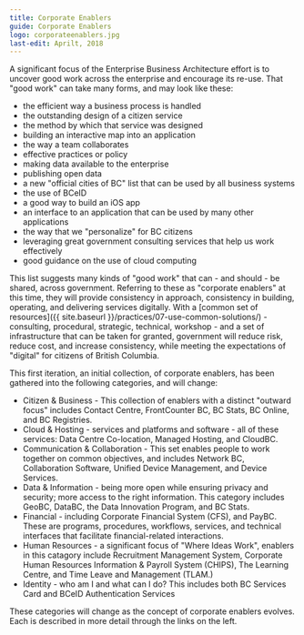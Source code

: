 ```yaml
---
title: Corporate Enablers
guide: Corporate Enablers
logo: corporateenablers.jpg
last-edit: Aprilt, 2018
---
```


A significant focus of the Enterprise Business Architecture effort is to uncover good work across the enterprise and encourage its re-use. That "good work" can take many forms, and may look like these:

* the efficient way a business process is handled
* the outstanding design of a citizen service
* the method by which that service was designed
* building an interactive map into an application
* the way a team collaborates
* effective practices or policy
* making data available to the enterprise
* publishing open data
* a new "official cities of BC" list that can be used by all business systems
* the use of BCeID
* a good way to build an iOS app
* an interface to an application that can be used by many other applications
* the way that we "personalize" for BC citizens
* leveraging great government consulting services that help us work effectively
* good guidance on the use of cloud computing

This list suggests many kinds of "good work" that can - and should - be shared, across government. Referring to these as "corporate enablers" at this time, they will provide consistency in approach, consistency in building, operating, and delivering services digitally. With a [common set of resources]({{ site.baseurl }}/practices/07-use-common-solutions/) - consulting, procedural, strategic, technical, workshop - and a set of infrastructure that can be taken for granted, government will reduce risk, reduce cost, and increase consistency, while meeting the expectations of "digital" for citizens of British Columbia.

This first iteration, an initial collection, of corporate enablers, has been gathered into the following categories, and will change:

* Citizen & Business - This collection of enablers with a distinct "outward focus" includes Contact Centre, FrontCounter BC, BC Stats, BC Online, and BC Registries.
* Cloud & Hosting - services and platforms and software - all of these services: Data Centre Co-location, Managed Hosting, and CloudBC.
* Communication & Collaboration - This set enables people to work together on common objectives, and includes Network BC, Collaboration Software, Unified Device Management, and Device Services.
* Data & Information - being more open while ensuring privacy and security; more access to the right information.  This category includes GeoBC, DataBC, the Data Innovation Program, and BC Stats.
* Financial - including Corporate Financial System (CFS), and PayBC.  These are programs, procedures, workflows, services, and technical interfaces that facilitate financial-related interactions.
* Human Resources - a significant focus of "Where Ideas Work", enablers in this catagory include Recruitment Management System, Corporate Human Resources Information & Payroll System (CHIPS), The Learning Centre, and Time Leave and Management (TLAM.)
* Identity - who am I and what can I do?  This includes both BC Services Card and BCeID Authentication Services


These categories will change as the concept of corporate enablers evolves. Each is described in more detail through the links on the left.
